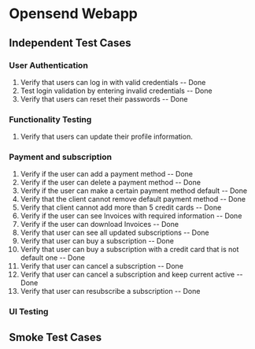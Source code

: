 # Opensend Webapp
## Independent Test Cases
### User Authentication
1. Verify that users can log in with valid credentials -- Done
2. Test login validation by entering invalid credentials -- Done
3. Verify that users can reset their passwords -- Done
### Functionality Testing
1. Verify that users can update their profile information.
### Payment and subscription
1. Verify if the user can add a payment method -- Done
2. Verify if the user can delete a payment method -- Done
3. Verify if the user can make a certain payment method default -- Done
4. Verify that the client cannot remove default payment method -- Done
5. Verify that client cannot add more than 5 credit cards -- Done
6. Verify if the user can see Invoices with required information -- Done
7. Verify if the user can download Invoices -- Done
8. Verify that user can see all updated subscriptions -- Done
9. Verify that user can buy a subscription -- Done
10. Verify that user can buy a subscription with a credit card that is not default one -- Done
11. Verify that user can cancel a subscription -- Done
12. Verify that user can cancel a subscription and keep current active -- Done
13. Verify that user can resubscribe a subscription -- Done

### UI Testing

## Smoke Test Cases
